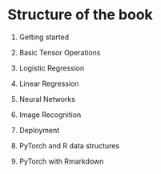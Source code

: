 # Structure of the book

1. Getting started

2. Basic Tensor Operations

3. Logistic Regression

4. Linear Regression

5. Neural Networks

6. Image Recognition

7. Deployment

8. PyTorch and R data structures

9. PyTorch with Rmarkdown
